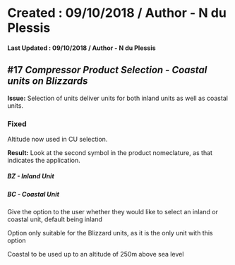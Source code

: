 # Created : 09/10/2018 / Author - N du Plessis
#### Last Updated : 09/10/2018 / Author - N du Plessis

##  #17 **_Compressor Product Selection - Coastal units on Blizzards_**

**Issue:** Selection of units deliver units for both inland units as well as coastal units.


### Fixed

Altitude now used in CU selection.


**Result:** Look at the second symbol in the product nomeclature, as that indicates the application.
##### BZ - Inland Unit
##### BC - Coastal Unit

Give the option to the user whether they would like to select an inland or coastal unit, default being inland

Option only suitable for the Blizzard units, as it is the only unit with this option

Coastal to be used up to an altitude of 250m above sea level
